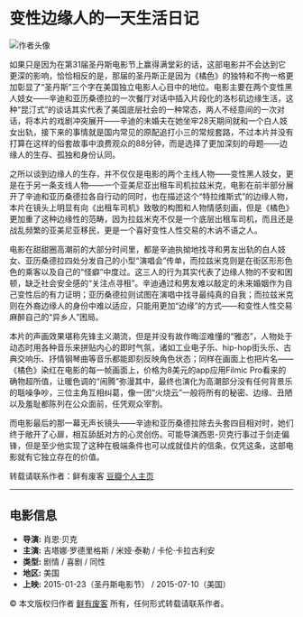 # 变性边缘人的一天生活日记

![作者头像](https://img1.doubanio.com/icon/u70702846-9.jpg)

如果只是因为在第31届圣丹斯电影节上赢得满堂彩的话，这部电影并不会达到它更深的影响，恰恰相反的是，那届的圣丹斯正是因为《橘色》的独特和不拘一格更加彰显了“圣丹斯”三个字在美国独立电影人心目中的地位。电影主要在两个变性黑人妓女——辛迪和亚历桑德拉的一次餐厅对话中插入片段化的洛杉矶边缘生活，这种“昆汀式”的谈话其实代表了美国底层社会的一种常态，两人不经意间的一次对话，将本片的戏剧冲突展开——辛迪的未婚夫在她坐牢28天期间就和一个白人妓女出轨，接下来的事情就是国内常见的原配追打小三的常规套路，不过本片并没有打算在这样的俗套故事中浪费观众的88分钟，而是选择了更加深刻的母题——边缘人的生存、孤独和身份认同。

之所以谈到边缘人的生存，并不仅仅是电影的两个主线人物——变性黑人妓女，更是在于另一条支线人物——一个亚美尼亚出租车司机拉兹米克，电影在前半部分展开了辛迪和亚历桑德拉各自行动的同时，也在描述这个“特拉维斯式”的边缘人物，本片在镜头上明显有向《出租车司机》致敬的构图和人物情感刻画，但是《橘色》更加重了这种边缘性的范畴，因为拉兹米克不仅是一个底层出租车司机，而且还是战乱频繁的亚美尼亚移民，更是一个喜好变性人性交易的木讷不语之人。

电影在甜甜圈高潮前的大部分时间里，都是辛迪执拗地找寻和男友出轨的白人妓女、亚历桑德拉四处分发自己的小型“演唱会”传单，而拉兹米克则是在街区形形色色的乘客以及自己的“怪癖”中度过。这三人的行为其实代表了边缘人物的不安和困顿，缺乏社会安全感的“关注点寻租”。辛迪通过和男友难以敲定的未来婚姻作为自己变性后的有力证明；亚历桑德拉则试图在演唱中找寻最纯真的自我；而拉兹米克则在外裔边缘人的身份中难以适应，只能用更加“边缘”的方式——和变性人性交易麻醉自己的“异乡人”困局。

本片的声画效果堪称先锋主义潮流，但是并没有故作晦涩难懂的“雅态”，人物处于动态时用各种音乐来拼贴内心的即时气氛，诸如工业电子乐、hip-hop街头乐、古典交响乐、抒情钢琴曲等音乐都能即刻反映角色状态；同样在画面上也把片名——《橘色》染红在电影的每一帧画面上，价格为8美元的app应用Filmic Pro看来的确物超所值，让暖色调的“闹腾”弥漫其中，最终也演化为高潮部分没有任何背景乐的聒噪争吵，三位主角互相纠葛，像一团“火烧云”一般将所有的秘密、边缘、丑陋以及羞耻都陈列在公众面前，任凭观众宰割。

而电影最后的那一幕无声长镜头——辛迪和亚历桑德拉除去头套四目相对时，她们终于敞开了心扉，相互舔舐对方的心灵创伤。可能导演西恩-贝克行事过于剑走偏锋，但是至少他实现了这种在极端条件也可以成就佳片的信条，仅凭这条，这部电影就有它独立存在的价值。

转载请联系作者：鲜有废客 [豆瓣个人主页](https://www.douban.com/people/70702846/)

---

## 电影信息

- **导演:** 肖恩·贝克
- **主演:** 吉塔娜·罗德里格斯 / 米娅·泰勒 / 卡伦·卡拉古利安
- **类型:** 剧情 / 喜剧 / 同性
- **地区:** 美国
- **上映:** 2015-01-23（圣丹斯电影节） / 2015-07-10（美国）

© 本文版权归作者 [鲜有废客](https://www.douban.com/people/70702846/) 所有，任何形式转载请联系作者。
<!-- tcd_original_link https://m.douban.com/movie/review/7964852/ -->
